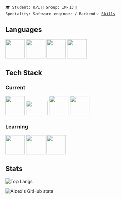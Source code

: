 <code>🎓 Student: KPI</code>
<code>🎪 Group: IM-13</code>
<code>👷 Speciality: Software engineer / Backend</code>
<code>💡 [Skills](SKILLS.md)</code>  

## Languages
<img src="https://cdn.jsdelivr.net/npm/programming-languages-logos/src/javascript/javascript.png" width=60 height=60>  <img src="https://cdn.jsdelivr.net/npm/programming-languages-logos/src/typescript/typescript.png" width=60 height=60>  <img src="https://cdn.jsdelivr.net/npm/programming-languages-logos/src/python/python.png" width=60 height=60>  <img src="https://cdn.jsdelivr.net/npm/programming-languages-logos/src/csharp/csharp.png" width=60 height=60>

## Tech Stack
### Current
<img src="https://cdn.icon-icons.com/icons2/2415/PNG/128/nodejs_plain_logo_icon_146409.png" width=60 height=60> <img src="https://www.mysql.com/common/logos/logo-mysql-170x115.png" width=68 height=46> <img src="https://cdn.icon-icons.com/icons2/2415/PNG/128/mongodb_original_wordmark_logo_icon_146425.png"  width=60 height=60> <img src="https://cdn.icon-icons.com/icons2/2107/PNG/128/file_type_git_icon_130581.png" width=60 height=60>

### Learning
<img src="https://nestjs.com/img/logo-small.svg" width="60" height=60>   <img src="https://wsofter.ru/wp-content/uploads/2017/12/node-express.png"  width="60" height=60> <img src="https://upload.wikimedia.org/wikipedia/commons/thumb/9/95/Vue.js_Logo_2.svg/512px-Vue.js_Logo_2.svg.png"  width="60" height=60>

## Stats  

![Top Langs](https://github-readme-stats.vercel.app/api/top-langs/?username=Alzex&layout=compact&theme=dark)

![Alzex's GitHub stats](https://github-readme-stats.vercel.app/api?username=Alzex&theme=dark)
